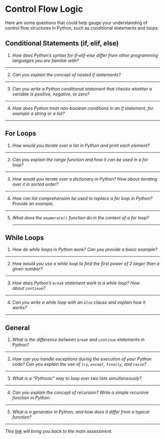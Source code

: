 # Control Flow Logic

Here are some questions that could help gauge your understanding of control flow structures in Python, such as conditional statements and loops:

## Conditional Statements (if, elif, else)

1. *How does Python’s syntax for if-elif-else differ from other programming languages you are familiar with?*

---

2. *Can you explain the concept of nested if statements?*

---

3. *Can you write a Python conditional statement that checks whether a variable is positive, negative, or zero?*

---

4. *How does Python treat non-boolean conditions in an if statement, for example a string or a list?*

---


## For Loops

1. *How would you iterate over a list in Python and print each element?*

---

2. *Can you explain the range function and how it can be used in a for loop?*
---

3. *How would you iterate over a dictionary in Python? How about iterating over it in sorted order?*

---

4. *How can list comprehension be used to replace a for loop in Python? Provide an example.*

---

5. *What does the `enumerate()` function do in the context of a for loop?*

   ---


## While Loops

1. *How do while loops in Python work? Can you provide a basic example?*

---

2. *How would you use a while loop to find the first power of 2 larger than a given number?*

---

3. *How does Python’s `break` statement work in a while loop? How about `continue`?*

---

4. *Can you write a while loop with an `else` clause and explain how it works?*

---


## General

1. *What is the difference between `break` and `continue` statements in Python?*

---

2. *How can you handle exceptions during the execution of your Python code? Can you explain the use of `try`, `except`, `finally`, and `raise`?*

---

3. *What is a “Pythonic” way to loop over two lists simultaneously?*

---

4. *Can you explain the concept of recursion? Write a simple recursive function in Python.*

---

5. *What is a generator in Python, and how does it differ from a typical function?*

---

_This [link](overview) will bring you back to the main assessment._